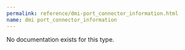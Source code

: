 ```yaml
---
permalink: reference/dmi-port_connector_information.html
name: dmi port_connector_information
---
```


No documentation exists for this type.
